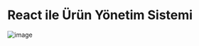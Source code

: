 #  React ile Ürün Yönetim Sistemi

![image](https://github.com/user-attachments/assets/b4eafc73-678c-4cd7-94e7-543ba13d128c)
